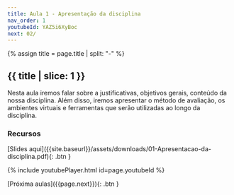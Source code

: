 ```yaml
---
title: Aula 1 - Apresentação da disciplina
nav_order: 1
youtubeId: YAZ5i6XyBoc
next: 02/
---
```


{% assign title = page.title | split: "-" %}

## {{ title | slice: 1 }}

Nesta aula iremos falar sobre a justificativas, objetivos gerais, conteúdo da nossa disciplina.
Além disso, iremos apresentar o método de avaliação, os ambientes virtuais e ferramentas que serão utilizadas ao longo da disciplina.

### Recursos
<span class="fs-3">
[Slides aqui]({{site.baseurl}}/assets/downloads/01-Apresentacao-da-disciplina.pdf){: .btn }
</span>

{% include youtubePlayer.html id=page.youtubeId %}

<span class="fs-3 float-right">
[Próxima aulas]({{page.next}}){: .btn }
</span>

